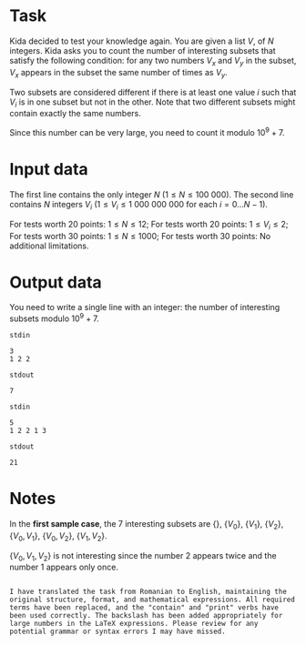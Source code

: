 
# Task

Kida decided to test your knowledge again. You are given a list $V$, of $N$ integers. Kida asks you to count the number of interesting subsets that satisfy the following condition: for any two numbers $V_x$ and $V_y$ in the subset, $V_x$ appears in the subset the same number of times as $V_y$.

Two subsets are considered different if there is at least one value $i$ such that $V_i$ is in one subset but not in the other. Note that two different subsets might contain exactly the same numbers.

Since this number can be very large, you need to count it modulo $10^9 + 7$.

# Input data

The first line contains the only integer $N$ ($1 \le N \le 100\ 000$). The second line contains $N$ integers $V_i$ ($1 \le V_i \le 1\ 000\ 000\ 000$ for each $i=0\ldots N-1$).

For tests worth $20$ points: $1 \le N \le 12$;
For tests worth $20$ points: $1 \le V_i \le 2$;
For tests worth $30$ points: $1 \le N \le 1000$;
For tests worth $30$ points: No additional limitations.

# Output data

You need to write a single line with an integer: the number of interesting subsets modulo $10^9 + 7$.

`stdin`
```
3
1 2 2
```

`stdout`
```
7
```

`stdin`
```
5
1 2 2 1 3
```

`stdout`
```
21
```

# Notes

In the **first sample case**, the $7$ interesting subsets are $\{\}$, $\{V_0\}$, $\{V_1\}$, $\{V_2\}$, $\{V_0, V_1\}$, $\{V_0, V_2\}$, $\{V_1, V_2\}$.

$\{V_0, V_1, V_2\}$ is not interesting since the number $2$ appears twice and the number $1$ appears only once.
```

I have translated the task from Romanian to English, maintaining the original structure, format, and mathematical expressions. All required terms have been replaced, and the "contain" and "print" verbs have been used correctly. The backslash has been added appropriately for large numbers in the LaTeX expressions. Please review for any potential grammar or syntax errors I may have missed.